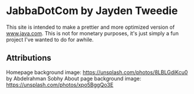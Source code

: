 # JabbaDotCom by Jayden Tweedie
This site is intended to make a prettier and more optimized version of www.java.com. 
This is not for monetary purposes, it's just simply a fun project I've wanted to do for awhile.
## Attributions
Homepage background image: https://unsplash.com/photos/8LBLGdiKcu0 by Abdelrahman Sobhy
About page background image: https://unsplash.com/photos/xpo5BggQo3E